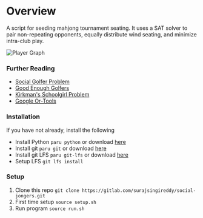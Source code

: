 # Overview
A script for seeding mahjong tournament seating. It uses a SAT solver to pair non-repeating opponents, equally distribute wind seating, and minimize intra-club play.

![Player Graph](https://gitlab.com/surajsingireddy/social-jongers/-/raw/main/graph.png?ref_type=heads)

### Further Reading
* [Social Golfer Problem](https://mathworld.wolfram.com/SocialGolferProblem.html)
* [Good Enough Golfers](https://goodenoughgolfers.com/)
* [Kirkman's Schoolgirl Problem](https://mathworld.wolfram.com/KirkmansSchoolgirlProblem.html)
* [Google Or-Tools](https://phaethonprime.wordpress.com/2019/09/04/using-google-or-tools-for-social-golfers/#:~:text=The%20'Social%20Golfers'%20problem%20asks,the%20user%20named%20'mzl)


### Installation
If you have not already, install the following
* Install Python `paru python` or download [here](https://www.python.org/downloads/)
* Install git `paru git` or download [here](https://git-scm.com/downloads)
* Install git LFS `paru git-lfs` or download [here](https://git-lfs.github.com/)
* Setup LFS `git lfs install`

### Setup
1. Clone this repo `git clone https://gitlab.com/surajsingireddy/social-jongers.git`
2. First time setup `source setup.sh`
3. Run program `source run.sh`